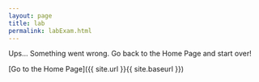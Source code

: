 ```yaml
---
layout: page
title: lab
permalink: labExam.html
---
```


Ups... Something went wrong. Go back to the Home Page and start over!

[Go to the Home Page]({{ site.url }}{{ site.baseurl }})
